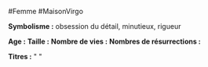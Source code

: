 #Femme #MaisonVirgo

**Symbolisme :** obsession du détail, minutieux, rigueur

**Age :**
**Taille :**
**Nombre de vies :**
**Nombres de résurrections :**

**Titres :** 
"
"

